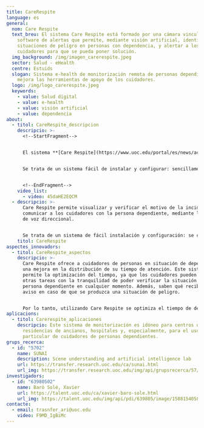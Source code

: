 ```yaml
---
title: CareRespite
language: es
general:
  nom: Care Respite
  text_breu: El sistema Care Respite está formado por una cámara vinculada a un
    software de alertas que permite, mediante visión artificial, identificar
    situaciones de peligro en personas con dependencia, y alertar a los
    cuidadores para que se pueda poner solución.
  img_background: /img/imagen_carerespite.jpeg
  sector: Salud - eHealth
  centre: Estuids
  slogan: Sistema e-health de monitorización remota de personas dependientes que
    mejora las herramientas de apoyo de los cuidadores.
  logo: /img/logo_carerespite.jpeg
  keywords:
    - value: Salud digital
    - value: e-health
    - value: visión artificial
    - value: dependencia
about:
  - titol: CareRespite_descripcion
    descripcio: >-
      <!--StartFragment-->


      El sistema **[Care Respite](https://www.uoc.edu/portal/es/news/actualitat/2015/135-care-respite.html)** está formado por una cámara vinculada a un software de alertas que permite, mediante visión artificial, identificar situaciones de peligro en personas con dependencia, y alertar a los cuidadores para poner solución.


      Se trata de un sistema fácil de instalar y configurar: sencillamente se coloca la cámara en el lugar que se considere oportuno, se seleccionan las opciones de aviso en el dispositivo móvil y el sistema está listo para ser utilizado.


      <!--EndFragment-->
    video_list:
      - video: 45daHE2EQCM
  - descripcio: >-
      Care Respite permite visualizar y verificar el motivo de la incidencia y
      comunicar a los cuidadores con la persona dependiente, mediante la opción
      de voz direccional. 


      Se trata de un sistema de fácil instalación y configuración: se coloca la cámara en el lugar que se considere oportuno y se seleccionan las opciones de aviso en el dispositivo móvil y el sistema está listo para ser utilizado.
    titol: CareRespite
aspectes_innovadors:
  - titol: CareRespite_aspectos
    descripcio: >-
      Care Respite ofrece a cuidadores de personas en situación de dependencia
      una mejora en la distribución de su tiempo de atención. Este sistema
      permite la optimización del tiempo, ya que los cuidadores pueden realizar
      otras tareas con la tranquilidad de poder verificar la situación de la
      persona dependiente en cualquier momento. Además, saben qué recibirán un
      aviso en caso de que se produzca una situación de peligro. 


      Por lo tanto, utilizando Care Respite se optimiza el tiempo de dedicación garantizando que la persona dependiente estará permanentemente atendida. Es un sistema adaptable a cualquier dispositivo móvil con posibilidad de enviar avisos a varios receptores. Por otra parte, es un sistema no invasivo qué preserva la intimidad de las personas con dependencia y la de las personas que las acompañan.
aplicacions:
  - titol: Carerespite_aplicaciones
    descripcio: Este sistema de monitorización es idóneo para centros de día,
      residencias de ancianos, hospitales y, especialmente, para el uso
      particular de cuidadores de personas dependientes.
grups_recerca:
  - id: "5702"
    name: SUNAI
    description: Scene understanding and artificial intelligence lab
    url: https://transfer.research.uoc.edu/ca/sunai.html
    url_img: https://transfer.research.uoc.edu/img/api/grupsrecerca/57/image/1594206271178
investigadors:
  - id: "63980502"
    name: Baró Solé, Xavier
    url: https://talent.uoc.edu/ca/xavier-baro-sole.html
    url_img: https://talent.uoc.edu/img/api/pdi/639805/image/1588154058963
contacte:
  - email: trasnfer_ari@uoc.edu
    video: F9MD_IgBiMc
---
```

